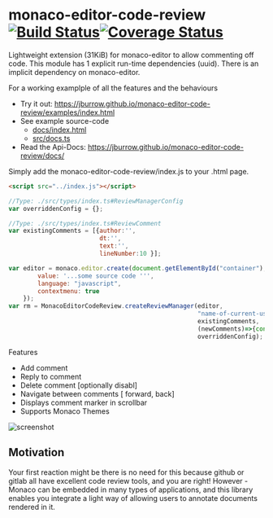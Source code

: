 # monaco-editor-code-review [![Build Status](https://travis-ci.org/jburrow/monaco-editor-code-review.svg?branch=master)](https://travis-ci.org/jburrow/monaco-editor-code-review)[![Coverage Status](https://coveralls.io/repos/github/jburrow/monaco-editor-code-review/badge.svg?branch=master)](https://coveralls.io/github/jburrow/monaco-editor-code-review?branch=master)

Lightweight extension (31KiB) for monaco-editor to allow commenting off code. 
This module has 1 explicit run-time dependencies (uuid). There is an implicit dependency on monaco-editor.

For a working examplple of all the features and the behaviours
- Try it out: https://jburrow.github.io/monaco-editor-code-review/examples/index.html
- See example source-code
  - [docs/index.html](examples/index.html) 
  - [src/docs.ts](src/docs.ts)
- Read the Api-Docs: https://jburrow.github.io/monaco-editor-code-review/docs/

Simply add the monaco-editor-code-review/index.js to your .html page. 



```html
<script src="../index.js"></script>
```

```javascript
//Type: ./src/types/index.ts#ReviewManagerConfig
var overriddenConfig = {}; 

//Type: ./src/types/index.ts#ReviewComment
var existingComments = [{author:'', 
                         dt:'', 
                         text:'', 
                         lineNumber:10 }]; 

var editor = monaco.editor.create(document.getElementById("container"), {
        value: '...some source code ''',
        language: "javascript",        
        contextmenu: true
    });
var rm = MonacoEditorCodeReview.createReviewManager(editor, 
                                                    "name-of-current-user", 
                                                    existingComments, 
                                                    (newComments)=>{console.info(newComments);}, 
                                                    overriddenConfig);
```

Features
- Add comment
- Reply to comment
- Delete comment [optionally disabl]
- Navigate between comments [ forward, back]
- Displays comment marker in scrollbar
- Supports Monaco Themes


![screenshot](https://github.com/jburrow/monaco-editor-code-review/blob/master/examples/screenshot.png?raw=true)

## Motivation

Your first reaction might be there is no need for this because github or gitlab all have excellent code 
review tools, and you are right! However - Monaco can be embedded in many types of applications, and this 
library enables you integrate a light way of allowing users to annotate documents rendered in it. 

